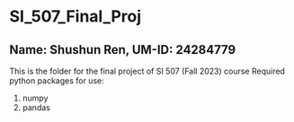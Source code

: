# SI_507_Final_Proj
## Name: Shushun Ren, UM-ID: 24284779
This is the folder for the final project of SI 507 (Fall 2023) course
Required python packages for use:
1. numpy
2. pandas
